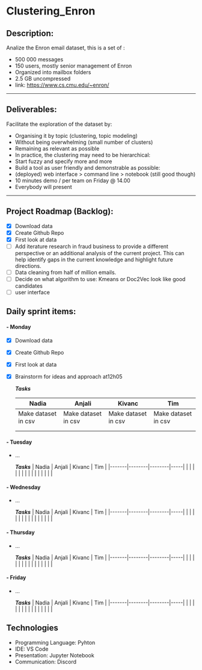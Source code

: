 # Clustering_Enron

## Description:

Analize the Enron email dataset, this is a set of :
- 500 000 messages
- 150 users, mostly senior management of Enron
- Organized into mailbox folders
- 2.5 GB uncompressed
- link: https://www.cs.cmu.edu/~enron/
---
## Deliverables:

 Facilitate the exploration of the dataset by:
-  Organising it by topic (clustering, topic modeling)
- Without being overwhelming (small number of clusters)
- Remaining as relevant as possible
- In practice, the clustering may need to be hierarchical:
- Start fuzzy and specify more and more
- Build a tool as user friendly and demonstrable as possible:
- (deployed) web interface > command line > notebook (still good though)
- 10 minutes demo / per team on Friday @ 14.00
- Everybody will present
---

## Project Roadmap (Backlog):

- [X] Download data
- [X] Create Github Repo
- [X] First look at data
- [ ] Add iterature research in fraud business to provide a different perspective or an additional analysis of the current project. This can help identify gaps in the current knowledge and highlight future directions. 
- [ ] Data cleaning from half of million emails. 
- [ ] Decide on what algorithm to use: Kmeans or Doc2Vec look like good candidates
- [ ] user interface

## Daily sprint items:

#### - Monday
- [X] Download data
- [X] Create Github Repo
- [X] First look at data
- [X] Brainstorm for ideas and approach at12h05

    ***Tasks***
    
    |          Nadia          |        Anjali          |         Kivanc          |          Tim           |
    |-------------------------|------------------------|-------------------------|------------------------|
    |    Make dataset in csv  |    Make dataset in csv | Make dataset in csv     |   Make dataset in csv  |
    |       |        |        |     |
    |       |        |        |     |

#### - Tuesday
- ...

    ***Tasks***
    | Nadia | Anjali | Kivanc | Tim |
    |-------|--------|--------|-----|
    |       |        |        |     |
    |       |        |        |     |
    |       |        |        |     |
#### - Wednesday
- ...

    ***Tasks***
    | Nadia | Anjali | Kivanc | Tim |
    |-------|--------|--------|-----|
    |       |        |        |     |
    |       |        |        |     |
    |       |        |        |     |
#### - Thursday
- ...

    ***Tasks***
    | Nadia | Anjali | Kivanc | Tim |
    |-------|--------|--------|-----|
    |       |        |        |     |
    |       |        |        |     |
    |       |        |        |     |
#### - Friday
- ...

    ***Tasks***
    | Nadia | Anjali | Kivanc | Tim |
    |-------|--------|--------|-----|
    |       |        |        |     |
    |       |        |        |     |
    |       |        |        |     |


## Technologies

- Programming Language: Pyhton
- IDE: VS Code
- Presentation: Jupyter Notebook
- Communication: Discord
